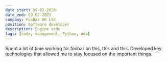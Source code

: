```yaml
---
date_start: 09-02-2020
date_end: 09-02-2023
company: FooBar UK Ltd
position: Software developer
description: Engine code
tags: [code, management, Python, Ada]
---
```


Spent a lot of time working for foobar on this, this and this.
Developed key technologies that allowed me to stay focused on the important things.
